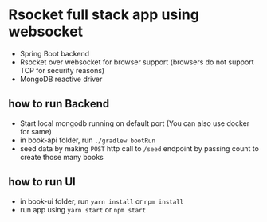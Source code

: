# Rsocket full stack app using websocket

* Spring Boot backend
* Rsocket over websocket for browser support (browsers do not support TCP for security reasons)
* MongoDB reactive driver

## how to run Backend
* Start local mongodb running on default port (You can also use docker for same)
* in book-api folder, run `./gradlew bootRun`
* seed data by making `POST` http call to `/seed` endpoint by passing count to create those many books

## how to run UI
* in book-ui folder, run `yarn install` or `npm install`
* run app using `yarn start` or `npm start`

